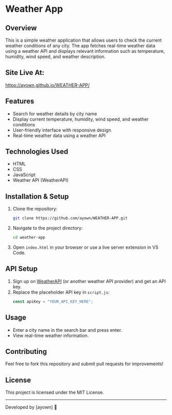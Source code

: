 # Weather App

## Overview
This is a simple weather application that allows users to check the current weather conditions of any city. The app fetches real-time weather data using a weather API and displays relevant information such as temperature, humidity, wind speed, and weather description.

## Site Live At:
https://ayown.github.io/WEATHER-APP/

## Features
- Search for weather details by city name
- Display current temperature, humidity, wind speed, and weather conditions
- User-friendly interface with responsive design
- Real-time weather data using a weather API

## Technologies Used
- HTML
- CSS
- JavaScript
- Weather API (WeatherAPI)

## Installation & Setup
1. Clone the repository:
   ```sh
   git clone https://github.com/ayown/WEATHER-APP.git
   ```
2. Navigate to the project directory:
   ```sh
   cd weather-app
   ```
3. Open `index.html` in your browser or use a live server extension in VS Code.

## API Setup
1. Sign up on [WeatherAPI](https://www.weatherapi.com/) (or another weather API provider) and get an API key.
2. Replace the placeholder API key in `script.js`:
   ```js
   const apiKey = "YOUR_API_KEY_HERE";
   ```

## Usage
- Enter a city name in the search bar and press enter.
- View real-time weather information.

## Contributing
Feel free to fork this repository and submit pull requests for improvements!

## License
This project is licensed under the MIT License.

---
Developed by [ayown] 🚀

